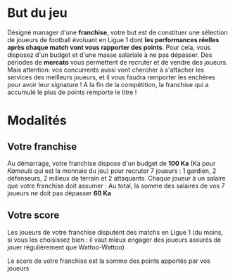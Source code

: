 # But du jeu
Désigné manager d'une **franchise**, votre but est de constituer une sélection de joueurs de football évoluant en Ligue 1 dont **les performances réelles après chaque match vont vous rapporter des points**. Pour cela, vous disposez d'un budget et d'une masse salariale à ne pas dépasser. Des périodes de **mercato** vous permettent de recruter et de vendre des joueurs. Mais attention: vos concurrents aussi vont chercher à s'attacher les services des meilleurs joueurs, et il vous faudra remporter les enchères pour avoir leur signature !
A la fin de la compétition, la franchise qui a accumulé le plus de points remporte le titre !

# Modalités

## Votre franchise
Au démarrage, votre franchise dispose d'un budget de **100 Ka** (Ka pour *Kamouls* qui est la monnaie du jeu) pour recruter 7 joueurs : 1 gardien, 2 défenseurs, 2 milieux de terrain et 2 attaquants. Chaque joueur à un salaire que votre franchise doit assumer : Au total, la somme des salaires de vos 7 joueurs ne doit pas dépasser **60 Ka**

## Votre score
Les joueurs de votre franchise disputent des matchs en Ligue 1 (du moins, si vous les choisissez bien : il vaut mieux engager des joueurs assurés de jouer régulièrement que Wattoo-Wattoo)

Le score de votre franchise est la somme des points apportés par vos joueurs
